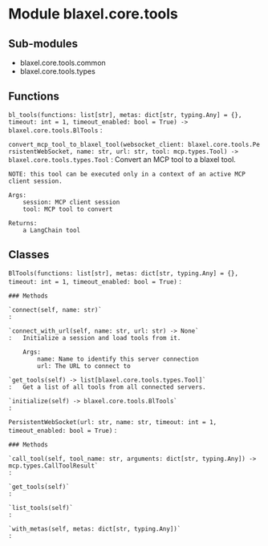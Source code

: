 Module blaxel.core.tools
========================

Sub-modules
-----------
* blaxel.core.tools.common
* blaxel.core.tools.types

Functions
---------

`bl_tools(functions: list[str], metas: dict[str, typing.Any] = {}, timeout: int = 1, timeout_enabled: bool = True) ‑> blaxel.core.tools.BlTools`
:   

`convert_mcp_tool_to_blaxel_tool(websocket_client: blaxel.core.tools.PersistentWebSocket, name: str, url: str, tool: mcp.types.Tool) ‑> blaxel.core.tools.types.Tool`
:   Convert an MCP tool to a blaxel tool.
    
    NOTE: this tool can be executed only in a context of an active MCP client session.
    
    Args:
        session: MCP client session
        tool: MCP tool to convert
    
    Returns:
        a LangChain tool

Classes
-------

`BlTools(functions: list[str], metas: dict[str, typing.Any] = {}, timeout: int = 1, timeout_enabled: bool = True)`
:   

    ### Methods

    `connect(self, name: str)`
    :

    `connect_with_url(self, name: str, url: str) ‑> None`
    :   Initialize a session and load tools from it.
        
        Args:
            name: Name to identify this server connection
            url: The URL to connect to

    `get_tools(self) ‑> list[blaxel.core.tools.types.Tool]`
    :   Get a list of all tools from all connected servers.

    `initialize(self) ‑> blaxel.core.tools.BlTools`
    :

`PersistentWebSocket(url: str, name: str, timeout: int = 1, timeout_enabled: bool = True)`
:   

    ### Methods

    `call_tool(self, tool_name: str, arguments: dict[str, typing.Any]) ‑> mcp.types.CallToolResult`
    :

    `get_tools(self)`
    :

    `list_tools(self)`
    :

    `with_metas(self, metas: dict[str, typing.Any])`
    :
